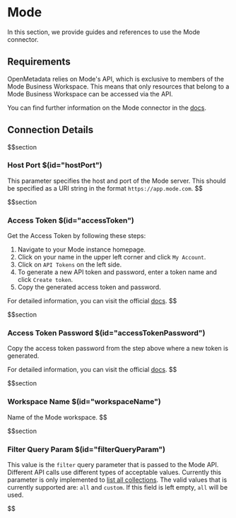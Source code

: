 # Mode

In this section, we provide guides and references to use the Mode connector.

## Requirements

OpenMetadata relies on Mode's API, which is exclusive to members of the Mode Business Workspace. This means that only resources that belong to a Mode Business Workspace can be accessed via the API.

You can find further information on the Mode connector in the [docs](https://docs.open-metadata.org/connectors/dashboard/mode).

## Connection Details

$$section
### Host Port $(id="hostPort")

This parameter specifies the host and port of the Mode server. This should be specified as a URI string in the format `https://app.mode.com`.
$$

$$section
### Access Token $(id="accessToken")

Get the Access Token by following these steps:
1. Navigate to your Mode instance homepage.
2. Click on your name in the upper left corner and click `My Account`.
3. Click on `API Tokens` on the left side.
4. To generate a new API token and password, enter a token name and click `Create token`.
5. Copy the generated access token and password.

For detailed information, you can visit the official [docs](https://mode.com/developer/api-reference/introduction/).
$$

$$section
### Access Token Password $(id="accessTokenPassword")

Copy the access token password from the step above where a new token is generated.

For detailed information, you can visit the official [docs](https://mode.com/developer/api-reference/introduction/).
$$

$$section
### Workspace Name $(id="workspaceName")

Name of the Mode workspace.
$$

$$section
### Filter Query Param $(id="filterQueryParam")

This value is the `filter` query parameter that is passed to the Mode API. Different API
calls use different types of acceptable values. Currently this parameter is only implemented
to [list all collections](https://mode.com/developer/api-reference/management/collections/#listCollections). 
The valid values that is currently supported are: `all`
and `custom`. If this field is left empty, `all` will be used.

$$